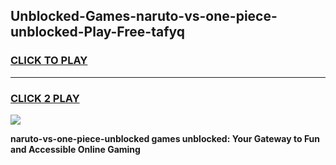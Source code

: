 
## Unblocked-Games-naruto-vs-one-piece-unblocked-Play-Free-tafyq
<h3>
<a href="https://premium76.site?title=naruto-vs-one-piece-unblocked&ref=18A1">CLICK TO PLAY</a></h3>
<hr>

<h3>
<a href="https://premium76.site?title=naruto-vs-one-piece-unblocked&ref=18A1">CLICK 2 PLAY</a>
  
</h3>

<a href="https://premium76.site?title=naruto-vs-one-piece-unblocked&ref=18A1"><img src="https://clearcache.store/games.png"></a>


**naruto-vs-one-piece-unblocked games unblocked: Your Gateway to Fun and Accessible Online Gaming**
